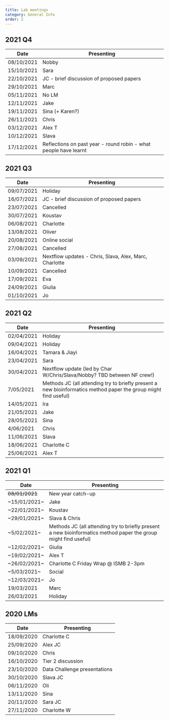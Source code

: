 ```yaml
---
title: Lab meetings
category: General Info
order: 2
---
```



## 2021 Q4
| Date | Presenting |
|-|-|
| 08/10/2021 | Nobby |
| 15/10/2021 | Sara |
| 22/10/2021 | JC - brief discussion of proposed papers |
| 29/10/2021 | Marc |
| 05/11/2021 | No LM |
| 12/11/2021 | Jake |
| 19/11/2021 | Sina (+ Karen?) |
| 26/11/2021 | Chris |
| 03/12/2021 | Alex T |
| 10/12/2021 | Slava |
| 17/12/2021 | Reflections on past year - round robin - what people have learnt |



## 2021 Q3
| Date | Presenting |
|-|-|
| 09/07/2021 | Holiday |
| 16/07/2021 | JC - brief discussion of proposed papers |
| 23/07/2021 | Cancelled |
| 30/07/2021 | Koustav |
| 06/08/2021 | Charlotte |
| 13/08/2021 | Oliver |
| 20/08/2021 | Online social |
| 27/08/2021 | Cancelled |
| 03/09/2021 | Nextflow updates - Chris, Slava, Alex, Marc, Charlotte |
| 10/09/2021 | Cancelled |
| 17/09/2021 | Eva |
| 24/09/2021 | Giulia |
| 01/10/2021 | Jo |



## 2021 Q2
| Date | Presenting |
|-|-|
| 02/04/2021 | Holiday |
| 09/04/2021 | Holiday |
| 16/04/2021 | Tamara & Jiayi |
| 23/04/2021 | Sara |
| 30/04/2021 | Nextflow update (led by Char W/Chris/Slava/Nobby? TBD between NF crew!) |
| 7/05/2021 | Methods JC (all attending try to briefly present a new bioinformatics method paper the group might find useful) |
| 14/05/2021 | Ira |
| 21/05/2021 | Jake |
| 28/05/2021 | Sina |
| 4/06/2021 | Chris |
| 11/06/2021 | Slava |
| 18/06/2021 | Charlotte C |
| 25/06/2021 | Alex T |



## 2021 Q1
| Date | Presenting |
|-|-|
| ~~08/01/2021~~ | New year catch-up |
| ~15/01/2021~ | Jake |
| ~22/01/2021~ | Koustav |
| ~29/01/2021~ | Slava & Chris |
| ~5/02/2021~ | Methods JC (all attending try to briefly present a new bioinformatics method paper the group might find useful) |
| ~12/02/2021~ | Giulia |
| ~19/02/2021~ | Alex T |
| ~26/02/2021~ | Charlotte C Friday Wrap @ ISMB 2-3pm |
| ~5/03/2021~ | Social |
| ~12/03/2021~ | Jo |
| 19/03/2021 | Marc |
| 26/03/2021 | Holiday |


## 2020 LMs
| Date | Presenting |
|-|-|
| 18/09/2020 | Charlotte C |
| 25/09/2020 | Alex	JC |
| 09/10/2020 | Chris |
| 16/10/2020 | Tier 2 discussion |
| 23/10/2020 | Data Challenge presentations |
| 30/10/2020 | Slava JC |
| 06/11/2020 | Oli |
| 13/11/2020 | Sina |
| 20/11/2020 | Sara	JC |
| 27/11/2020 | Charlotte W |
